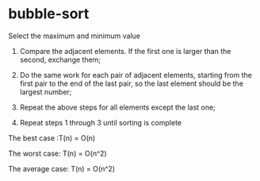 # bubble-sort
Select the maximum and minimum value

1. Compare the adjacent elements. If the first one is larger than the second, exchange them;

2. Do the same work for each pair of adjacent elements, starting from the first pair to the end of the last pair, so the last element should be the largest number;

3. Repeat the above steps for all elements except the last one;

4. Repeat steps 1 through 3 until sorting is complete

The best case :T(n) = O(n)

The worst case: T(n) = O(n^2)

The average case: T(n) = O(n^2)
